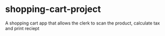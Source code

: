 # shopping-cart-project
A shopping cart app that allows the clerk to scan the product, calculate tax and print reciept
